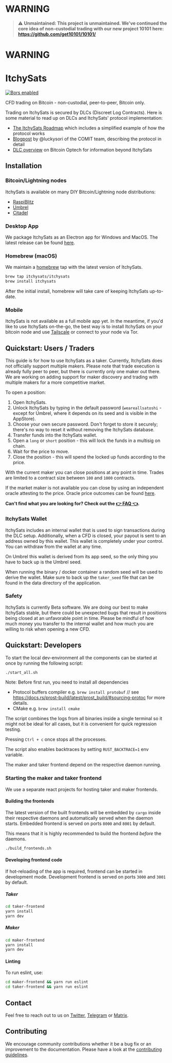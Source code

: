 # WARNING

> ⚠️ **Unmaintained: This project is unmaintained. We've continued the core idea of non-custodial trading with our new project 10101 here: https://github.com/get10101/10101/**

# WARNING



# ItchySats

[![Bors enabled](https://bors.tech/images/badge_small.svg)](https://app.bors.tech/repositories/39253)

CFD trading on Bitcoin - non-custodial, peer-to-peer, Bitcoin only.

Trading on ItchySats is secured by DLCs (Discreet Log Contracts).
Here is some material to read up on DLCs and ItchySats' protocol implementation:

- [The ItchySats Roadmap](https://itchysats.medium.com/itchysats-roadmap-to-the-most-awesome-bitcoin-dex-464a42bf4881) which includes a simplified example of how the protocol works
- [Blogpost](https://comit.network/blog/2022/01/11/cfd-protocol-explained) by @luckysori of the COMIT team, describing the protocol in detail
- [DLC overview](https://bitcoinops.org/en/topics/discreet-log-contracts/) on Bitcoin Optech for information beyond ItchySats

## Installation

### Bitcoin/Lightning nodes

ItchySats is available on many DIY Bitcoin/Lightning node distributions:

- [RaspiBlitz](https://github.com/rootzoll/raspiblitz#feature-overview)
- [Umbrel](https://getumbrel.com/)
- [Citadel](https://runcitadel.space/)

### Desktop App

We package ItchySats as an Electron app for Windows and MacOS.
The latest release can be found [here](https://github.com/itchysats/itchysats/releases/latest).

### Homebrew (macOS)

We maintain a [homebrew](https://brew.sh/) tap with the latest version of ItchySats.

```sh
brew tap itchysats/itchysats
brew install itchysats
```

After the initial install, homebrew will take care of keeping ItchySats up-to-date.

### Mobile

ItchySats is not available as a full mobile app yet.
In the meantime, if you'd like to use ItchySats on-the-go, the best way is to install ItchySats on your bitcoin node and use
[Tailscale](https://tailscale.com/) or connect to your node via Tor.

## Quickstart: Users / Traders

This guide is for how to use ItchySats as a taker.
Currently, ItchySats does not officially support multiple makers.
Please note that trade execution is already fully peer to peer, but there is currently only one maker out there.
We are working on adding support for maker discovery and trading with multiple makers for a more competitive market.

To open a position:

1. Open ItchySats.
2. Unlock ItchySats by typing in the default password (`weareallsatoshi` - except for Umbrel, where it depends on its seed and is visible in the AppStore).
3. Choose your own secure password. Don't forget to store it securely; there's no way to reset it without removing the ItchySats database.
4. Transfer funds into the ItchySats wallet.
5. Open a `long` or `short` position - this will lock the funds in a multisig on chain.
6. Wait for the price to move.
7. Close the position - this will spend the locked up funds according to the price.

With the current maker you can close positions at any point in time.
Trades are limited to a contract size between `100` and `1000` contracts.

If the market maker is not available you can close by using an independent oracle attesting to the price.
Oracle price outcomes can be found [here](https://outcome.observer/h00.ooo/x/BitMEX/BXBT).

**Can't find what you are looking for? Check out the [👉 FAQ 👈](http://faq.itchysats.network).**

### ItchySats Wallet

ItchySats includes an internal wallet that is used to sign transactions during the DLC setup.
Additionally, when a CFD is closed, your payout is sent to an address owned by this wallet.
This wallet is completely under your control.
You can withdraw from the wallet at any time.

On Umbrel this wallet is derived from its app seed, so the only thing you have to back up is the Umbrel seed.

When running the binary / docker container a random seed will be used to derive the wallet.
Make sure to back up the `taker_seed` file that can be found in the data directory of the application.

### Safety

ItchySats is currently Beta software.
We are doing our best to make ItchySats stable, but there could be unexpected bugs that result in positions being closed at an unfavorable point in time.
Please be mindful of how much money you transfer to the internal wallet and how much you are willing to risk when opening a new CFD.

## Quickstart: Developers

To start the local dev-environment all the components can be started at once by running the following script:

```bash
./start_all.sh
```

Note: Before first run, you need to install all dependencies

- Protocol buffers compiler e.g. `brew install protobuf` // see https://docs.rs/prost-build/latest/prost_build/#sourcing-protoc for more details.
- CMake e.g. `brew install cmake`

The script combines the logs from all binaries inside a single terminal so it
might not be ideal for all cases, but it is convenient for quick regression testing.

Pressing `Ctrl + c` once stops all the processes.

The script also enables backtraces by setting `RUST_BACKTRACE=1` env variable.

The maker and taker frontend depend on the respective daemon running.

### Starting the maker and taker frontend

We use a separate react projects for hosting taker and maker frontends.

#### Building the frontends

The latest version of the built frontends will be embedded by `cargo` inside
their respective daemons and automatically served when the daemon starts.
Embedded frontend is served on ports `8000` and `8001` by default.

This means that it is highly recommended to build the frontend _before_ the daemons.

```bash
./build_frontends.sh
```

#### Developing frontend code

If hot-reloading of the app is required, frontend can be started in development mode.
Development frontend is served on ports `3000` and `3001` by default.

##### Taker

```bash
cd taker-frontend
yarn install
yarn dev
```

##### Maker

```bash
cd maker-frontend
yarn install
yarn dev
```

#### Linting

To run eslint, use:

```bash
cd maker-frontend && yarn run eslint
cd taker-frontend && yarn run eslint
```

## Contact

Feel free to reach out to us on [Twitter](https://twitter.com/itchysats), [Telegram](https://t.me/joinchat/ULycH50PLV1jOTI0) or [Matrix](https://matrix.to/#/!OSErkwZgvuIhcizfaI:matrix.org?via=matrix.org).

## Contributing

We encourage community contributions whether it be a bug fix or an improvement to the documentation.
Please have a look at the [contributing guidelines](./CONTRIBUTING.md).
